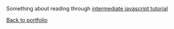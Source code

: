 Something about reading through [intermediate javascript tutorial](https://htmldog.com/guides/javascript/intermediate/)  
  
[Back to portfolio](https://timblakel.github.io/)  